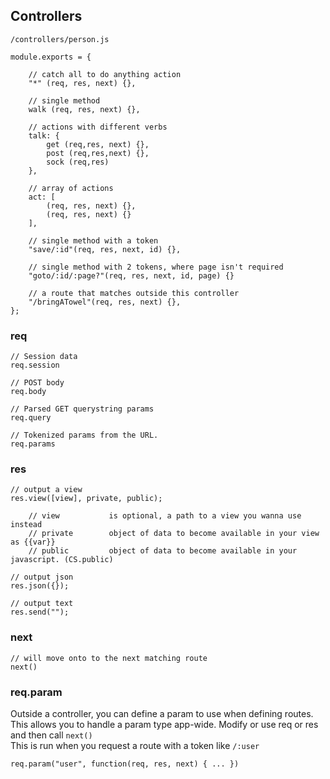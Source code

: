 ## Controllers
`/controllers/person.js`

    module.exports = {

        // catch all to do anything action
        "*" (req, res, next) {},

        // single method
        walk (req, res, next) {},

        // actions with different verbs
        talk: {
            get (req,res, next) {},
            post (req,res,next) {},
            sock (req,res)
        },

        // array of actions
        act: [
            (req, res, next) {},
            (req, res, next) {}
        ],

        // single method with a token
        "save/:id"(req, res, next, id) {},

        // single method with 2 tokens, where page isn't required
        "goto/:id/:page?"(req, res, next, id, page) {}
        
        // a route that matches outside this controller
        "/bringATowel"(req, res, next) {},
    };


### req

    // Session data
    req.session

    // POST body
    req.body

    // Parsed GET querystring params
    req.query

    // Tokenized params from the URL.
    req.params

### res

    // output a view
    res.view([view], private, public);

        // view           is optional, a path to a view you wanna use instead
        // private        object of data to become available in your view  as {{var}}
        // public         object of data to become available in your javascript. (CS.public)

    // output json
    res.json({});

    // output text
    res.send("");


### next

    // will move onto to the next matching route
    next()

### req.param
Outside a controller, you can define a param to use when defining routes.  
This allows you to handle a param type app-wide.
Modify or use req or res and then call `next()`  
This is run when you request a route with a token like `/:user`

	req.param("user", function(req, res, next) { ... })